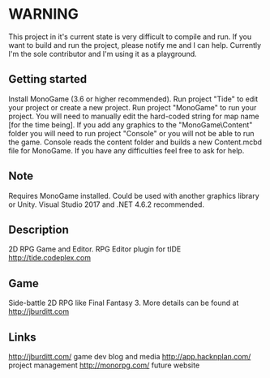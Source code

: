 # WARNING
This project in it's current state is very difficult to compile and run. If you want to build and run the project, please notify me and I can help. Currently I'm the sole contributor and I'm using it as a playground.

## Getting started
Install MonoGame (3.6 or higher recommended). Run project "Tide" to edit your project or create a new project. Run project "MonoGame" to run your project. You will need to manually edit the hard-coded string for map name [for the time being]. If you add any graphics to the "MonoGame\Content" folder you will need to run project "Console" or you will not be able to run the game. Console reads the content folder and builds a new Content.mcbd file for MonoGame. If you have any difficulties feel free to ask for help.

## Note
Requires MonoGame installed. Could be used with another graphics library or Unity. Visual Studio 2017 and .NET 4.6.2 recommended.

## Description
2D RPG Game and Editor. RPG Editor plugin for tIDE http://tide.codeplex.com

## Game
Side-battle 2D RPG like Final Fantasy 3. More details can be found at http://jburditt.com

## Links
http://jburditt.com/ game dev blog and media
http://app.hacknplan.com/ project management
http://monorpg.com/ future website
